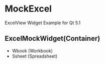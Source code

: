MockExcel
=========

ExcelView Widget Example for Qt 5.1

ExcelMockWidget(Container) 
--------------------------
  - Wbook (Workbook) 
  - Ssheet (Spreadsheet)
